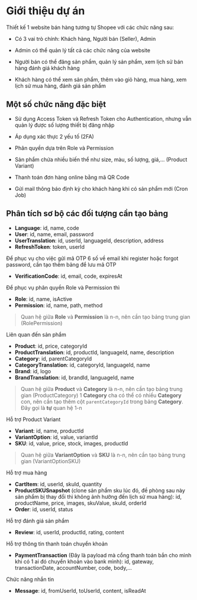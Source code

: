 # Giới thiệu dự án

Thiết kế 1 website bán hàng tương tự Shopee với các chức năng sau:

- Có 3 vai trò chính: Khách hàng, Người bán (Seller), Admin

- Admin có thể quản lý tất cả các chức năng của website

- Người bán có thể đăng sản phẩm, quản lý sản phẩm, xem lịch sử bán hàng đánh giá khách hàng

- Khách hàng có thể xem sản phẩm, thêm vào giỏ hàng, mua hàng, xem lịch sử mua hàng, đánh giá sản phẩm

## Một số chức năng đặc biệt

- Sử dụng Access Token và Refresh Token cho Authentication, nhưng vẫn quản lý được số lượng thiết bị đăng nhập

- Áp dụng xác thực 2 yếu tố (2FA)

- Phân quyền dựa trên Role và Permission

- Sản phẩm chứa nhiều biến thể như size, màu, số lượng, giá,... (Product Variant)

- Thanh toán đơn hàng online bằng mã QR Code

- Gửi mail thông báo định kỳ cho khách hàng khi có sản phẩm mới (Cron Job)

## Phân tích sơ bộ các đối tượng cần tạo bảng

- **Language**: id, name, code
- **User**: id, name, email, password
- **UserTranslation**: id, userId, languageId, description, address
- **RefreshToken**: token, userId

Để phục vụ cho việc gửi mã OTP 6 số về email khi register hoặc forgot password, cần tạo thêm bảng để lưu mã OTP

- **VerificationCode**: id, email, code, expiresAt

Để phục vụ phân quyền Role và Permission thì

- **Role**: id, name, isActive
- **Permission**: id, name, path, method

> Quan hệ giữa **Role** và **Permission** là n-n, nên cần tạo bảng trung gian (RolePermission)

Liên quan đến sản phẩm

- **Product**: id, price, categoryId
- **ProductTranslation**: id, productId, languageId, name, description
- **Category**: id, parentCategoryId
- **CategoryTranslation**: id, categoryId, languageId, name
- **Brand**: id, logo
- **BrandTranslation**: id, brandId, languageId, name

> Quan hệ giữa **Product** và **Category** là n-n, nên cần tạo bảng trung gian (ProductCategory)
> 1 **Category** cha có thể có nhiều **Category** con, nên cần tạo thêm cột `parentCategoryId` trong bảng **Category**. Đây gọi là **tự** quan hệ 1-n

Hỗ trợ Product Variant

- **Variant**: id, name, productId
- **VariantOption**: id, value, variantId
- **SKU**: id, value, price, stock, images, productId

> Quan hệ giữa **VariantOption** và **SKU** là n-n, nên cần tạo bảng trung gian (VariantOptionSKU)

Hỗ trợ mua hàng

- **CartItem**: id, userId, skuId, quantity
- **ProductSKUSnapshot** (clone sản phẩm sku lúc đó, đề phòng sau này sản phẩm bị thay đổi thì không ảnh hưởng đến lịch sử mua hàng): id, productName, price, images, skuValue, skuId, orderId
- **Order**: id, userId, status

Hỗ trợ đánh giá sản phẩm

- **Review**: id, userId, productId, rating, content

Hỗ trợ thông tin thanh toán chuyển khoản

- **PaymentTransaction** (Đây là payload mà cổng thanh toán bắn cho mình khi có 1 ai đó chuyển khoản vào bank mình): id, gateway, transactionDate, accountNumber, code, body,...

Chức năng nhắn tin

- **Message**: id, fromUserId, toUserId, content, isReadAt
